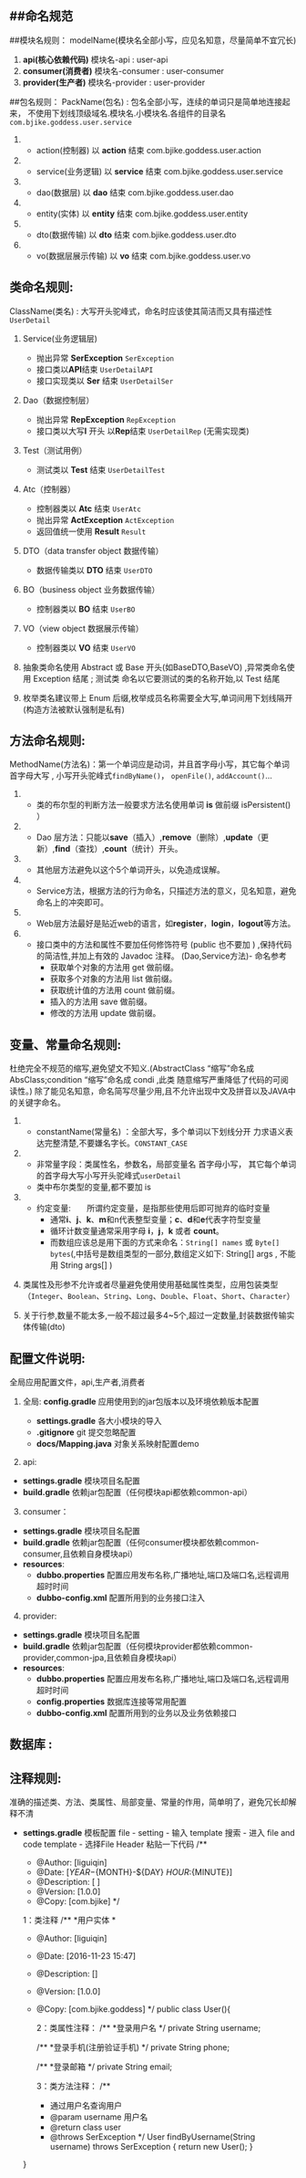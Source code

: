 ##命名规范
---
##模块名规则：
     modelName(模块名全部小写，应见名知意，尽量简单不宜冗长)
1.  **api(核心依赖代码)** 模块名-api : user-api
1.  **consumer(消费者)** 模块名-consumer : user-consumer
1.  **provider(生产者)** 模块名-provider : user-provider
    
 ##包名规则：
 PackName(包名) : 包名全部小写，连续的单词只是简单地连接起来，
不使用下划线顶级域名.模块名.小模块名.各组件的目录名 `com.bjike.goddess.user.service`

1. - action(控制器) 以 **action** 结束 com.bjike.goddess.user.action
2. - service(业务逻辑) 以 **service** 结束 com.bjike.goddess.user.service
3. - dao(数据层) 以 **dao** 结束 com.bjike.goddess.user.dao
4. - entity(实体) 以 **entity** 结束 com.bjike.goddess.user.entity
5. - dto(数据传输) 以 **dto** 结束 com.bjike.goddess.user.dto
5. - vo(数据层展示传输) 以 **vo** 结束 com.bjike.goddess.user.vo

## 类命名规则:
  ClassName(类名) : 大写开头驼峰式，命名时应该使其简洁而又具有描述性 `UserDetail`
  

1. Service(业务逻辑层)
    - 抛出异常 **SerException**  `SerException`
    - 接口类以**API**结束 `UserDetailAPI`
    - 接口实现类以 **Ser** 结束 `UserDetailSer`

2. Dao（数据控制层）
    - 抛出异常 **RepException**  `RepException`
    - 接口类以大写**I** 开头 以**Rep**结束  `UserDetailRep` (无需实现类)

3. Test（测试用例）
    - 测试类以 **Test** 结束 `UserDetailTest`
    
4. Atc（控制器）
    - 控制器类以 **Atc** 结束 `UserAtc`
    - 抛出异常 **ActException**  `ActException`
    - 返回值统一使用 **Result**  `Result`

5. DTO（data transfer object 数据传输）
    - 数据传输类以 **DTO** 结束 `UserDTO`
    

6. BO（business object 业务数据传输）
    - 控制器类以 **BO** 结束 `UserBO`  
    
7. VO（view object 数据展示传输）    
    - 控制器类以 **VO** 结束 `UserVO` 
    
8. 抽象类命名使用 Abstract 或 Base 开头(如BaseDTO,BaseVO) ,异常类命名使用 Exception 结尾 ; 测试类
   命名以它要测试的类的名称开始,以 Test 结尾
   
9. 枚举类名建议带上 Enum 后缀,枚举成员名称需要全大写,单词间用下划线隔开(构造方法被默认强制是私有)
     
    
## 方法命名规则:
 MethodName(方法名)：第一个单词应是动词，并且首字母小写，其它每个单词首字母大写 ,
    小写开头驼峰式`findByName()`， `openFile()`, `addAccount()`... 

1.   - 类的布尔型的判断方法一般要求方法名使用单词 **is** 做前缀 isPersistent() ）
2.   - Dao 层方法：只能以**save**（插入）,**remove**（删除）,**update**（更新）,**find**（查找）,**count**（统计）开头。
3.   - 其他层方法避免以这个5个单词开头，以免造成误解。
4.   - Service方法，根据方法的行为命名，只描述方法的意义，见名知意，避免命名上的冲突即可。
5.   - Web层方法最好是贴近web的语言，如**register**，**login**，**logout**等方法。
6.   - 接口类中的方法和属性不要加任何修饰符号 (public 也不要加 ) ,保持代码的简洁性,并加上有效的 Javadoc 注释。
     (Dao,Service方法)- 命名参考
        - 获取单个对象的方法用 get 做前缀。
        - 获取多个对象的方法用 list 做前缀。
        - 获取统计值的方法用 count 做前缀。
        - 插入的方法用 save 做前缀。
        - 修改的方法用 update 做前缀。

## 变量、常量命名规则:
 杜绝完全不规范的缩写,避免望文不知义.(AbstractClass “缩写”命名成 AbsClass;condition “缩写”命名成 condi ,此类 随意缩写严重降低了代码的可阅读性。)
 除了能见名知意，命名简写尽量少用,且不允许出现中文及拼音以及JAVA中的关键字命名。

1. - constantName(常量名) ：全部大写，多个单词以下划线分开 力求语义表达完整清楚,不要嫌名字长。`CONSTANT_CASE` 

2. - 非常量字段：类属性名，参数名，局部变量名  首字母小写， 其它每个单词的首字母大写小写开头驼峰式`userDetail`
   - 类中布尔类型的变量,都不要加 is  

3. - 约定变量:　　所谓约定变量，是指那些使用后即可抛弃的临时变量
     - 通常**i**、**j**、**k**、**m**和n代表整型变量；**c**、**d**和**e**代表字符型变量
     - 循环计数变量通常采用字母 **i**，**j**，**k** 或者 **count**。
     - 而数组应该总是用下面的方式来命名：`String[] names` 或 `Byte[] bytes`(,中括号是数组类型的一部分,数组定义如下: String[] args , 不能用 String args[] )

4. 类属性及形参不允许或者尽量避免使用使用基础属性类型，应用包装类型（`Integer`、`Boolean`、`String`、`Long`、`Double`、`Float`、`Short`、`Character`）

5. 关于行参,数量不能太多,一般不超过最多4~5个,超过一定数量,封装数据传输实体传输(dto)

    
## 配置文件说明:

 全局应用配置文件，api,生产者,消费者
 1. 全局: **config.gradle** 应用使用到的jar包版本以及环境依赖版本配置
     - **settings.gradle** 各大小模块的导入
     - **.gitignore** git 提交忽略配置
     - **docs/Mapping.java** 对象关系映射配置demo
     
 2. api: 
  - **settings.gradle** 模块项目名配置
  - **build.gradle** 依赖jar包配置（任何模块api都依赖common-api）   
  
 3. consumer：
  - **settings.gradle** 模块项目名配置
  - **build.gradle** 依赖jar包配置（任何consumer模块都依赖common-consumer,且依赖自身模块api）  
  - **resources**:
    - **dubbo.properties** 配置应用发布名称,广播地址,端口及端口名,远程调用超时时间
    - **dubbo-config.xml** 配置所用到的业务接口注入
        
   
 4. provider: 
  - **settings.gradle**  模块项目名配置
  - **build.gradle** 依赖jar包配置（任何模块provider都依赖common-provider,common-jpa,且依赖自身模块api）   
  - **resources**:
      - **dubbo.properties** 配置应用发布名称,广播地址,端口及端口名,远程调用超时时间
      - **config.properties** 数据库连接等常用配置
      - **dubbo-config.xml** 配置所用到的业务以及业务依赖接口

## 数据库 :
    

## 注释规则:
 准确的描述类、方法、类属性、局部变量、常量的作用，简单明了，避免冗长却解释不清
  - **settings.gradle**  模板配置
        file - setting - 输入 template 搜索 - 进入 file and code template -
        选择File Header 粘贴一下代码
     /**
      * @Author: [liguiqin]
      * @Date: [${YEAR}-${MONTH}-${DAY} ${HOUR}:${MINUTE}]
      * @Description: [ ]
      * @Version: [1.0.0]
      * @Copy: [com.bjike]
      */

    
    1：类注释
    /**
    *用户实体
    *
    * @Author: [liguiqin]
    * @Date: [2016-11-23 15:47]
    * @Description: []
    * @Version: [1.0.0]
    * @Copy: [com.bjike.goddess]
    */
    public class User(){
    
        2：类属性注释：
        /**
        *登录用户名
        */
        private String username; 
    
         /**
          *登录手机(注册验证手机)
          */
        private String phone;
    
        /**
         *登录邮箱
          */
        private String email;
    
        3：类方法注释：
        /**
         * 通过用户名查询用户
         * @param username 用户名
         * @return class user
         * @throws SerException
         */
         User findByUsername(String username) throws SerException {
            return new User();
        }
    
    
    }